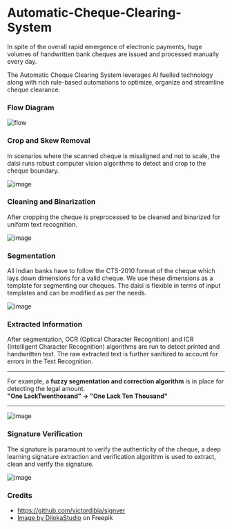 # Automatic-Cheque-Clearing-System

In spite of the overall rapid emergence of electronic payments, huge volumes of handwritten bank cheques are issued and processed manually every day.

The Automatic Cheque Clearing System leverages AI fuelled technology along with rich rule-based automations to optimize, organize and streamline cheque clearance.

### Flow Diagram
![flow](https://user-images.githubusercontent.com/53980340/196203080-9c9c552a-dd04-4d8d-87d3-d36440b02430.png)

### Crop and Skew Removal 

In scenarios where the scanned cheque is misaligned and not to scale, the daisi runs robust computer vision algorithms to detect and crop to the cheque boundary. 

![image](https://user-images.githubusercontent.com/53980340/196203985-9debd44b-2589-4dc2-b57b-de72136b9549.png)

### Cleaning and Binarization
After cropping the cheque is preprocessed to be cleaned and binarized for uniform text recognition. 

![image](https://user-images.githubusercontent.com/53980340/196204386-01d0dbd5-1291-4b86-b669-097522755dfd.png)

### Segmentation
All Indian banks have to follow the CTS-2010 format of the cheque which lays down dimensions for a valid cheque. We use these dimensions as a template for segmenting our cheques.
The daisi is flexible in terms of input templates and can be modified as per the needs. 

![image](https://user-images.githubusercontent.com/53980340/196204727-1f7af578-f600-4dc4-9f0c-114772e0e7c2.png)

### Extracted Information
After segmentation, OCR (Optical Character Recognition) and ICR (Intelligent Character Recognition) algorithms are run to detect printed and handwritten text. 
The raw extracted text is further sanitized to account for errors in the Text Recognition. <br>
***
For example, a **fuzzy segmentation and correction algorithm** is in place for detecting the legal amount. <br>
**"One LackTwenthosand" -> "One Lack Ten Thousand"**
***

![image](https://user-images.githubusercontent.com/53980340/196206028-6cd1b0ce-0910-4a76-8cdd-6d29a076772d.png)

### Signature Verification
The signature is paramount to verify the authenticity of the cheque, a deep learning signature extraction and verification algorithm is used to extract, clean and 
verify the signature. 

![image](https://user-images.githubusercontent.com/53980340/196206804-d6bd5348-0644-4b1c-ae67-3d94ea6eba56.png)

### Credits
- https://github.com/victordibia/signver
- <a href="https://www.freepik.com/free-photo/hand-using-laptop-computer-with-virtual-screen-document-online-approve-paperless-quality-assurance-erp-management-concept_24755711.htm#query=document%20scanner&position=37&from_view=search&track=sph#position=37&query=document%20scanner">Image by DilokaStudio</a> on Freepik
